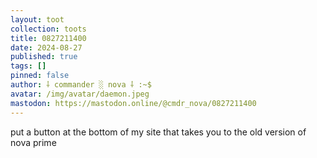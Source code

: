 ```yaml
---
layout: toot
collection: toots
title: 0827211400
date: 2024-08-27
published: true
tags: []
pinned: false
author: ⸸ commander ░ nova ⸸ :~$
avatar: /img/avatar/daemon.jpeg
mastodon: https://mastodon.online/@cmdr_nova/0827211400
---
```


put a button at the bottom of my site that takes you to the old version of nova prime

